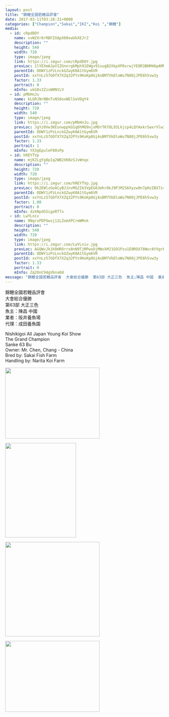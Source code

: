 ```yaml
---
layout: post
title: "錦鯉全國若鯉品評會" 
date: 2017-03-11T03:28:31+0000 
categories: ["Champion","Sakai","IKI","Koi ","錦鯉"] 
media:
  - id: cRpdDOY
    name: vvW2Xr8rRBFZXApX60xwUkXEJrZ
    description: ""   
    height: 540
    width: 720
    type: image/jpeg
    link: https://i.imgur.com/cRpdDOY.jpg
    prevLoc: 1lYEXmAJpVIZGnnrgkMph91EWgv91xugB2XkpXP0srwjYE0R3BHM46pAMNMRcE0rG0KM7pfYwn2DZLo8f1Jpo1XJmgh4J9Ao1kD0CBoO27EVokI5YARPmLLySmqAZrMrp7f2kMpwo0ZNhp9pYVOzqoIjZl4okKkEfrpBVrnoR6Ix44LGME3qFYoX0ggEyRTvknXW0O4oCjB9Z0QnRBc4V5GPnP0BIlKAX0R20vhvQZ4lQlAOfMO87ypmP8fNW9jK4vm1um8
    parentId: ODWY1zPzLnckGZwyK0A1tGym6VR
    postId: xxYnLz57GOfX7XZq32PYs9KoKp0GjAsBM7VkDloWu7N80jJPE6h5vw3y
    factor: 1.33
    portrait: 0
    mInfo: ukG8s3ZzsW0NtLV
  - id: pMbHnJu
    name: kLGRJNrNBnTvN58oxWElSoVDgY4
    description: ""   
    height: 720
    width: 540
    type: image/jpeg
    link: https://i.imgur.com/pMbHnJu.jpg
    prevLoc: JgYz0Vw3KEunwppkO1q8hMO9njxMOrTK7OL93Lkjcp4LQYAxkrSwxrVlw3wXIwyBzK1LJQF1E9J3Nm56tvgWRv2q6GtNkYvzlyDDSrNGPnB7NGTzLqZk8PPwsLZOGpW1BLIv6RgA2vxvTYD1BXEyj1iJvMjXp9Pnhp74ZpgM9yTX22104KMBsYpqQzzl0Js59ymrOlX2TJ1ZNwkONpCOL2rn0QKpH2B31G4PQBCQxg6QyjGGslWGGlxMB3fr7MW69pnOuk3
    parentId: ODWY1zPzLnckGZwyK0A1tGym6VR
    postId: xxYnLz57GOfX7XZq32PYs9KoKp0GjAsBM7VkDloWu7N80jJPE6h5vw3y
    factor: 1.33
    portrait: 1
    mInfo: YX3gEpuleF00sPp
  - id: hREYTVp
    name: mjKZLgYg8pIq2WB2XKNzSJvWnqx
    description: ""   
    height: 720
    width: 720
    type: image/jpeg
    link: https://i.imgur.com/hREYTVp.jpg
    prevLoc: 0k2EWlzGoACyBJJnvMG2I63VpEG63mhr8kJ9PJM2S6Xyzw0n7pHzZBX7z4z5cmLEXgr3ZkUqxL2y4EgXSW17oWQ1J4foxwA7kM8vUE879RqM8miKkr4XPl6zf4Vl3yZ0n4u1DrrNn2jpTQrvj56WQNIGz8r6DGzXsAZQoAODWpfKEE8Q9ND0iL143yyZ7GhE8W6LZpvQs7Zwp9voM0toj7AgzxKNSmZnMlPvA2HqOVqOM1NXcEwl927V9xtgJP70m67NT9q
    parentId: ODWY1zPzLnckGZwyK0A1tGym6VR
    postId: xxYnLz57GOfX7XZq32PYs9KoKp0GjAsBM7VkDloWu7N80jJPE6h5vw3y
    factor: 1.00
    portrait: 0
    mInfo: dzkNpdGSigoRT7x
  - id: LwYLniv
    name: 9NqrxPDPGwsj12LZomXPCrmWMvk
    description: ""   
    height: 540
    width: 720
    type: image/jpeg
    link: https://i.imgur.com/LwYLniv.jpg
    prevLoc: AGQWvJk3X8HROrrx0nN9TjMPwxDjMWskMJ1G91Pzu1E0ROX78WurAYVgrBrMiLXOkXz34BuDZk6YznqETy3OgkqRRoT82oB5rjpGS6Q8KEPqQNSKEX8JxBZRhWNk0LWMG0U3NO2n8AnvFZ2rGj7Z0pcAj45OMr3xs1xB01jEOPINPP6kv97wFvYKDBBr71UPryVJwO9nfB7vX1zRZ9SrEJR5w22BH8P0prOgpBFBgWY56Oo2u82yy8WLY3U5O35l3ZAOU7z
    parentId: ODWY1zPzLnckGZwyK0A1tGym6VR
    postId: xxYnLz57GOfX7XZq32PYs9KoKp0GjAsBM7VkDloWu7N80jJPE6h5vw3y
    factor: 1.33
    portrait: 0
    mInfo: Zq2OnC94gVbna0d
message: "錦鯉全國若鯉品評會  大會総合優勝  第63部 大正三色  魚主;陳昌 中國  業者;阪井養魚場  代理;成田養魚園    Nishikigoi All Japan Young Koi Show  The Grand Champion  Sanke 63 Bu  Owner; Mr. Chen, Chang - China  Bred by; Sakai Fish Farm  Handling by; Narita Koi Farm"
---
```


錦鯉全國若鯉品評會  
大會総合優勝  
第63部 大正三色  
魚主：陳昌 中國  
業者：阪井養魚場  
代理：成田養魚園  
  
Nishikigoi All Japan Young Koi Show  
The Grand Champion  
Sanke 63 Bu  
Owner: Mr. Chen, Chang - China  
Bred by: Sakai Fish Farm  
Handling by: Narita Koi Farm


[//]: #media:  
<a href="https://i.imgur.com/cRpdDOY.jpg"><img src="https://i.imgur.com/cRpdDOY.jpg" height="225" width="300" /></a> 
  

<a href="https://i.imgur.com/pMbHnJu.jpg"><img src="https://i.imgur.com/pMbHnJu.jpg" height="300" width="225" /></a> 
  

<a href="https://i.imgur.com/hREYTVp.jpg"><img src="https://i.imgur.com/hREYTVp.jpg" height="300" width="300" /></a> 
  

<a href="https://i.imgur.com/LwYLniv.jpg"><img src="https://i.imgur.com/LwYLniv.jpg" height="225" width="300" /></a> 
 
